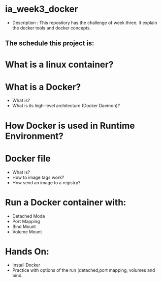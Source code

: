 # ia_week3_docker

- Description : This repository has the challenge of week three. It explain the docker tools and  docker concepts.

## The schedule this project is:

# What is a linux container?

# What is a Docker?

- What is?
- What is its high-level architecture (Docker Daemon)?

# How Docker is used in Runtime Environment?

# Docker file
 - What is?
 - How to image tags work?
 - How send an image to a registry?

# Run a Docker container with:
 - Detached Mode
 - Port Mapping 
 - Bind Mount
 - Volume Mount

# Hands On:

- Install Docker
- Practice with options of the run (detached,port mapping, volumes and bind.

